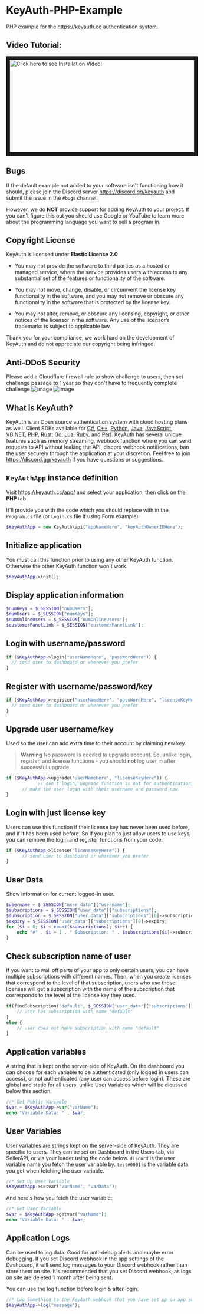 # KeyAuth-PHP-Example
PHP example for the https://keyauth.cc authentication system.

## **Video Tutorial:**

<a href="http://www.youtube.com/watch?feature=player_embedded&v=hU6yXGR5R1Y
" target="_blank"><img src="https://i.imgur.com/IFHFaiI.png" 
alt="Click here to see Installation Video!" width="500" height="250" border="10" /></a>

## **Bugs**

If the default example not added to your software isn't functioning how it should, please join the Discord server https://discord.gg/keyauth and submit the issue in the `#bugs` channel.

However, we do **NOT** provide support for adding KeyAuth to your project. If you can't figure this out you should use Google or YouTube to learn more about the programming language you want to sell a program in.

## Copyright License

KeyAuth is licensed under **Elastic License 2.0**

* You may not provide the software to third parties as a hosted or managed
service, where the service provides users with access to any substantial set of
the features or functionality of the software.

* You may not move, change, disable, or circumvent the license key functionality
in the software, and you may not remove or obscure any functionality in the
software that is protected by the license key.

* You may not alter, remove, or obscure any licensing, copyright, or other notices
of the licensor in the software. Any use of the licensor’s trademarks is subject
to applicable law.

Thank you for your compliance, we work hard on the development of KeyAuth and do not appreciate our copyright being infringed.

## Anti-DDoS Security 

Please add a Cloudflare firewall rule to show challenge to users, then set challenge passage to 1 year so they don't have to frequently complete challenge
![image](https://user-images.githubusercontent.com/83034852/168191187-236e8be7-1b1c-4398-9360-462baa800fac.png)
![image](https://user-images.githubusercontent.com/83034852/168191204-d553f134-943b-466e-a98f-255fbab204c6.png)


## **What is KeyAuth?**

KeyAuth is an Open source authentication system with cloud hosting plans as well. Client SDKs available for [C#](https://github.com/KeyAuth/KeyAuth-CSHARP-Example), [C++](https://github.com/KeyAuth/KeyAuth-CPP-Example), [Python](https://github.com/KeyAuth/KeyAuth-Python-Example), [Java](https://github.com/SprayDown/KeyAuth-JAVA-api), [JavaScript](https://github.com/mazkdevf/KeyAuth-JS-Example), [VB.NET](https://github.com/KeyAuth/KeyAuth-VB-Example), [PHP](https://github.com/KeyAuth/KeyAuth-PHP-Example), [Rust](https://github.com/KeyAuth/KeyAuth-Rust-Example), [Go](https://github.com/mazkdevf/KeyAuth-Go-Example), [Lua](https://github.com/mazkdevf/KeyAuth-Lua-Examples), [Ruby](https://github.com/mazkdevf/KeyAuth-Ruby-Example), and [Perl](https://github.com/mazkdevf/KeyAuth-Perl-Example). KeyAuth has several unique features such as memory streaming, webhook function where you can send requests to API without leaking the API, discord webhook notifications, ban the user securely through the application at your discretion. Feel free to join https://discord.gg/keyauth if you have questions or suggestions.

## **`KeyAuthApp` instance definition**

Visit https://keyauth.cc/app/ and select your application, then click on the **PHP** tab

It'll provide you with the code which you should replace with in the `Program.cs` file (or `Login.cs` file if using Form example)

```php
$KeyAuthApp = new KeyAuth\api("appNameHere", "keyAuthOwnerIDHere");
```

## **Initialize application**

You must call this function prior to using any other KeyAuth function. Otherwise the other KeyAuth function won't work.

```php
$KeyAuthApp->init();
```

## **Display application information**

```php
$numKeys = $_SESSION["numUsers"];
$numUsers = $_SESSION["numKeys"];
$numOnlineUsers = $_SESSION["numOnlineUsers"];
$customerPanelLink = $_SESSION["customerPanelLink"];
```

## **Login with username/password**

```php
if ($KeyAuthApp->login("userNameHere", "passWordHere")) {
  // send user to dashboard or wherever you prefer
}
```

## **Register with username/password/key**

```php
if ($KeyAuthApp->register("userNameHere", "passWordHere", "licenseKeyHere")) {
  // send user to dashboard or wherever you prefer
}
```

## **Upgrade user username/key**

Used so the user can add extra time to their account by claiming new key.

> **Warning**
> No password is needed to upgrade account. So, unlike login, register, and license functions - you should **not** log user in after successful upgrade.

```php
if ($KeyAuthApp->upgrade("userNameHere", "licenseKeyHere")) {
			// don't login, upgrade function is not for authentication, it's simply for redeeming keys
      // make the user login with their username and password now.
}
```

## **Login with just license key**

Users can use this function if their license key has never been used before, and if it has been used before. So if you plan to just allow users to use keys, you can remove the login and register functions from your code.

```php
if ($KeyAuthApp->license("licenseKeyHere")) {
      // send user to dashboard or wherever you prefer
}
```

## **User Data**

Show information for current logged-in user.

```php
$username = $_SESSION["user_data"]["username"];
$subscriptions = $_SESSION["user_data"]["subscriptions"];
$subscription = $_SESSION["user_data"]["subscriptions"][0]->subscription;
$expiry = $_SESSION["user_data"]["subscriptions"][0]->expiry;
for ($i = 0; $i < count($subscriptions); $i++) {
    echo "#" . $i + 1 . " Subscription: " . $subscriptions[$i]->subscription . " - Subscription Expires: " . "<script>document.write(convertTimestamp(" . $subscriptions[$i]->expiry . "));</script>";
}
```

## **Check subscription name of user**

If you want to wall off parts of your app to only certain users, you can have multiple subscriptions with different names. Then, when you create licenses that correspond to the level of that subscription, users who use those licenses will get a subscription with the name of the subscription that corresponds to the level of the license key they used.

```php
if(findSubscription("default", $_SESSION["user_data"]["subscriptions"])) {
    // user has subscription with name "default"
}
else {
    // user does not have subscription with name "default"
}
```

## **Application variables**

A string that is kept on the server-side of KeyAuth. On the dashboard you can choose for each variable to be authenticated (only logged in users can access), or not authenticated (any user can access before login). These are global and static for all users, unlike User Variables which will be dicussed below this section.

```php
//* Get Public Variable
$var = $KeyAuthApp->var("varName");
echo "Variable Data: " . $var;
```

## **User Variables**

User variables are strings kept on the server-side of KeyAuth. They are specific to users. They can be set on Dashboard in the Users tab, via SellerAPI, or via your loader using the code below. `discord` is the user variable name you fetch the user variable by. `test#0001` is the variable data you get when fetching the user variable.

```php
//* Set Up User Variable
$KeyAuthApp->setvar("varName", "varData");
```

And here's how you fetch the user variable:

```php
//* Get User Variable
$var = $KeyAuthApp->getvar("varName");
echo "Variable Data: " . $var;
```

## **Application Logs**

Can be used to log data. Good for anti-debug alerts and maybe error debugging. If you set Discord webhook in the app settings of the Dashboard, it will send log messages to your Discord webhook rather than store them on site. It's recommended that you set Discord webhook, as logs on site are deleted 1 month after being sent.

You can use the log function before login & after login.

```php
//* Log Something to the KeyAuth webhook that you have set up on app settings
$KeyAuthApp->log("message");
```

